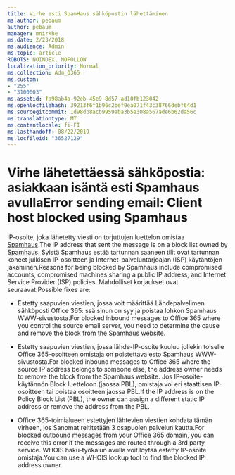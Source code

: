 ```yaml
---
title: Virhe esti SpamHaus sähköpostin lähettäminen
ms.author: pebaum
author: pebaum
manager: mnirkhe
ms.date: 2/23/2018
ms.audience: Admin
ms.topic: article
ROBOTS: NOINDEX, NOFOLLOW
localization_priority: Normal
ms.collection: Adm_O365
ms.custom:
- "255"
- "3100003"
ms.assetid: fa98ab4a-92eb-45e9-8d57-ad10fb123042
ms.openlocfilehash: 39213f6f1b96c2bef9ea071f43c38766debf64d1
ms.sourcegitcommit: 1d98db8acb9959aba3b5e308a567ade6b62da56c
ms.translationtype: MT
ms.contentlocale: fi-FI
ms.lasthandoff: 08/22/2019
ms.locfileid: "36527129"
---
```

# <a name="error-sending-email-client-host-blocked-using-spamhaus"></a><span data-ttu-id="c4f1d-102">Virhe lähetettäessä sähköpostia: asiakkaan isäntä esti Spamhaus avulla</span><span class="sxs-lookup"><span data-stu-id="c4f1d-102">Error sending email: Client host blocked using Spamhaus</span></span>

<span data-ttu-id="c4f1d-103">IP-osoite, joka lähetetty viesti on torjuttujen luettelon omistaa [Spamhaus](https://go.microsoft.com/fwlink/p/?linkid=123245).</span><span class="sxs-lookup"><span data-stu-id="c4f1d-103">The IP address that sent the message is on a block list owned by [Spamhaus](https://go.microsoft.com/fwlink/p/?linkid=123245).</span></span> <span data-ttu-id="c4f1d-104">Syistä Spamhaus estää tartunnan saaneen tilit ovat tartunnan koneet julkisen IP-osoitteen ja Internet-palveluntarjoajan (ISP) käytäntöjen jakaminen.</span><span class="sxs-lookup"><span data-stu-id="c4f1d-104">Reasons for being blocked by Spamhaus include compromised accounts, compromised machines sharing a public IP address, and Internet Service Provider (ISP) policies.</span></span> <span data-ttu-id="c4f1d-105">Mahdolliset korjaukset ovat seuraavat:</span><span class="sxs-lookup"><span data-stu-id="c4f1d-105">Possible fixes are:</span></span>
  
- <span data-ttu-id="c4f1d-106">Estetty saapuvien viestien, jossa voit määrittää Lähdepalvelimen sähköposti Office 365: ssä sinun on syy ja poistaa lohkon Spamhaus WWW-sivustosta.</span><span class="sxs-lookup"><span data-stu-id="c4f1d-106">For blocked inbound messages to Office 365 where you control the source email server, you need to determine the cause and remove the block from the Spamhaus website.</span></span>

- <span data-ttu-id="c4f1d-107">Estetty saapuvien viestien, jossa lähde-IP-osoite kuuluu jollekin toiselle Office 365-osoitteen omistaja on poistettava esto Spamhaus WWW-sivustosta.</span><span class="sxs-lookup"><span data-stu-id="c4f1d-107">For blocked inbound messages to Office 365 where the source IP address belongs to someone else, the address owner needs to remove the block from the Spamhaus website.</span></span> <span data-ttu-id="c4f1d-108">Jos IP-osoite-käytännön Block luetteloon (jaossa PBL), omistaja voi eri staattisen IP-osoitteen tai poistaa osoitteen jaossa PBL.</span><span class="sxs-lookup"><span data-stu-id="c4f1d-108">If the IP address is on the Policy Block List (PBL), the owner can assign a different static IP address or remove the address from the PBL.</span></span>

- <span data-ttu-id="c4f1d-109">Office 365-toimialueen estettyjen lähtevien viestien kohdata tämän virheen, jos Sanomat reititetään 3 osapuolen palvelun kautta.</span><span class="sxs-lookup"><span data-stu-id="c4f1d-109">For blocked outbound messages from your Office 365 domain, you can receive this error if the messages are routed through a 3rd party service.</span></span> <span data-ttu-id="c4f1d-110">WHOIS haku-työkalun avulla voit löytää estetty IP-osoite omistaja.</span><span class="sxs-lookup"><span data-stu-id="c4f1d-110">You can use a WHOIS lookup tool to find the blocked IP address owner.</span></span>
